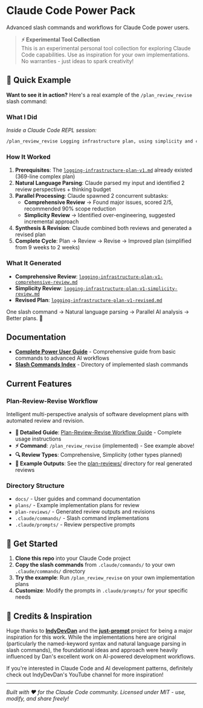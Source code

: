 # Claude Code Power Pack

Advanced slash commands and workflows for Claude Code power users.

> **⚡ Experimental Tool Collection**  
> This is an experimental personal tool collection for exploring Claude Code capabilities. 
> Use as inspiration for your own implementations. No warranties - just ideas to spark creativity!

## 🚀 Quick Example

**Want to see it in action?** Here's a real example of the `/plan_review_revise` slash command:

### What I Did
*Inside a Claude Code REPL session:*
```bash
/plan_review_revise Logging infrastructure plan, using simplicity and comprehensive perspectives. Think very hard about these.
```

### How It Worked
1. **Prerequisites**: The [`logging-infrastructure-plan-v1.md`](plans/logging-infrastructure-plan-v1.md) already existed (369-line complex plan)
2. **Natural Language Parsing**: Claude parsed my input and identified 2 review perspectives + thinking budget
3. **Parallel Processing**: Claude spawned 2 concurrent subtasks:
   - **Comprehensive Review** → Found major issues, scored 2/5, recommended 90% scope reduction
   - **Simplicity Review** → Identified over-engineering, suggested incremental approach
4. **Synthesis & Revision**: Claude combined both reviews and generated a revised plan
5. **Complete Cycle**: Plan → Review → Revise → Improved plan (simplified from 9 weeks to 2 weeks)

### What It Generated
- **Comprehensive Review**: [`logging-infrastructure-plan-v1-comprehensive-review.md`](plan-reviews/logging-infrastructure-plan-v1-comprehensive-review.md)
- **Simplicity Review**: [`logging-infrastructure-plan-v1-simplicity-review.md`](plan-reviews/logging-infrastructure-plan-v1-simplicity-review.md)
- **Revised Plan**: [`logging-infrastructure-plan-v1-revised.md`](plan-reviews/logging-infrastructure-plan-v1-revised.md)

One slash command → Natural language parsing → Parallel AI analysis → Better plans. 🧠

## Documentation

- **[Complete Power User Guide](docs/slash-commands-for-power-users.md)** - Comprehensive guide from basic commands to advanced AI workflows
- **[Slash Commands Index](docs/slash_commands/)** - Directory of implemented slash commands

## Current Features

### Plan-Review-Revise Workflow
Intelligent multi-perspective analysis of software development plans with automated review and revision.

- **📖 Detailed Guide**: [Plan-Review-Revise Workflow Guide](docs/slash_commands/plan-review-revise-workflow-guide.md) - Complete usage instructions
- **⚡ Command**: `/plan_review_revise` (implemented) - See example above!
- **🔍 Review Types**: Comprehensive, Simplicity (other types planned)
- **🎯 Example Outputs**: See the [plan-reviews/](plan-reviews/) directory for real generated reviews

### Directory Structure
- `docs/` - User guides and command documentation
- `plans/` - Example implementation plans for review
- `plan-reviews/` - Generated review outputs and revisions
- `.claude/commands/` - Slash command implementations
- `.claude/prompts/` - Review perspective prompts

## 🎯 Get Started

1. **Clone this repo** into your Claude Code project
2. **Copy the slash commands** from `.claude/commands/` to your own `.claude/commands/` directory
3. **Try the example**: Run `/plan_review_revise` on your own implementation plans
4. **Customize**: Modify the prompts in `.claude/prompts/` for your specific needs

## 🙏 Credits & Inspiration

Huge thanks to **[IndyDevDan](https://www.youtube.com/@indydevdan)** and the **[just-prompt](https://github.com/disler/just-prompt)** project for being a major inspiration for this work. While the implementations here are original (particularly the named-keyword syntax and natural language parsing in slash commands), the foundational ideas and approach were heavily influenced by Dan's excellent work on AI-powered development workflows.

If you're interested in Claude Code and AI development patterns, definitely check out IndyDevDan's YouTube channel for more inspiration!

---
*Built with ❤️ for the Claude Code community. Licensed under MIT - use, modify, and share freely!*